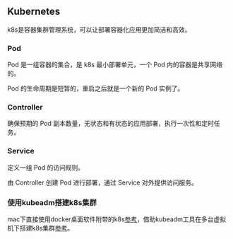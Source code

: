 ## Kubernetes

k8s是容器集群管理系统，可以让部署容器化应用更加简洁和高效。

### Pod

Pod 是一组容器的集合，是 k8s 最小部署单元，一个 Pod 内的容器是共享网络的。 

Pod 的生命周期是短暂的，重启之后就是一个新的 Pod 实例了。

### Controller

确保预期的 Pod 副本数量，无状态和有状态的应用部署，执行一次性和定时任务。

### Service

定义一组 Pod 的访问规则。

由 Controller 创建 Pod 进行部署，通过 Service 对外提供访问服务。

### 使用kubeadm搭建k8s集群

mac下直接使用docker桌面软件附带的k8s[参考](https://segmentfault.com/a/1190000038167301)，借助kubeadm工具在多台虚拟机下搭建k8s集群[参考](build.md)。